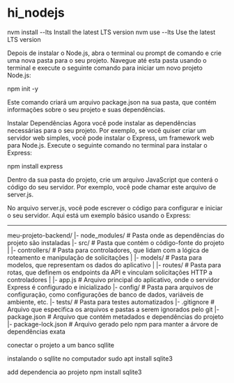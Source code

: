 # hi_nodejs

nvm install --lts                     Install the latest LTS version
nvm use --lts                         Use the latest LTS version

Depois de instalar o Node.js, abra o terminal ou prompt de comando e crie uma nova pasta para o seu projeto. Navegue até esta pasta usando o terminal e execute o seguinte comando para iniciar um novo projeto Node.js:

npm init -y

Este comando criará um arquivo package.json na sua pasta, que contém informações sobre o seu projeto e suas dependências.

Instalar Dependências
Agora você pode instalar as dependências necessárias para o seu projeto. Por exemplo, se você quiser criar um servidor web simples, você pode instalar o Express, um framework web para Node.js. Execute o seguinte comando no terminal para instalar o Express:

npm install express

Dentro da sua pasta do projeto, crie um arquivo JavaScript que conterá o código do seu servidor. Por exemplo, você pode chamar este arquivo de server.js.


No arquivo server.js, você pode escrever o código para configurar e iniciar o seu servidor. Aqui está um exemplo básico usando o Express:




---

meu-projeto-backend/
  |- node_modules/      # Pasta onde as dependências do projeto são instaladas
  |- src/               # Pasta que contém o código-fonte do projeto
  |   |- controllers/   # Pasta para controladores, que lidam com a lógica de roteamento e manipulação de solicitações
  |   |- models/        # Pasta para modelos, que representam os dados do aplicativo
  |   |- routes/        # Pasta para rotas, que definem os endpoints da API e vinculam solicitações HTTP a controladores
  |   |- app.js         # Arquivo principal do aplicativo, onde o servidor Express é configurado e inicializado
  |- config/            # Pasta para arquivos de configuração, como configurações de banco de dados, variáveis de ambiente, etc.
  |- tests/             # Pasta para testes automatizados
  |- .gitignore         # Arquivo que especifica os arquivos e pastas a serem ignorados pelo git
  |- package.json       # Arquivo que contém metadados e dependências do projeto
  |- package-lock.json  # Arquivo gerado pelo npm para manter a árvore de dependências exata


conectar o projeto a um banco sqllite 

instalando o sqllite no computador
sudo apt install sqlite3

add dependencia ao projeto
npm install sqlite3
